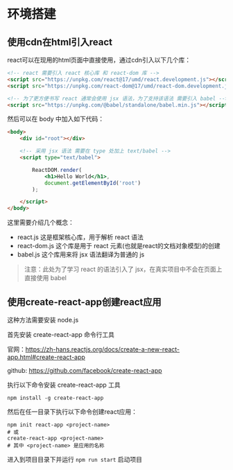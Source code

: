 # 环境搭建

## 使用cdn在html引入react
react可以在现用的html页面中直接使用，通过cdn引入以下几个库：

```html
<!-- react 需要引入 react 核心库 和 react-dom 库 -->
<script src="https://unpkg.com/react@17/umd/react.development.js"></script>
<script src="https://unpkg.com/react-dom@17/umd/react-dom.development.js"></script>

<!-- 为了更方便书写 react 通常会使用 jsx 语法，为了支持该语法 需要引入 babel -->
<script src="https://unpkg.com/@babel/standalone/babel.min.js"></script>
```

然后可以在 body 中加入如下代码：

```html
<body>
    <div id="root"></div>

    <!-- 采用 jsx 语法 需要在 type 处加上 text/babel -->
    <script type="text/babel">

        ReactDOM.render(
            <h1>Hello World</h1>,
            document.getElementById('root')
        );

    </script>
</body>
```

这里需要介绍几个概念：

- react.js 这是框架核心库，用于解析 react 语法
- react-dom.js 这个库是用于 react 元素(也就是react的文档对象模型)的创建
- babel.js 这个库用来将 jsx 语法翻译为普通的 js

> 注意：此处为了学习 react 的语法引入了 jsx，在真实项目中不会在页面上直接使用 babel

## 使用create-react-app创建react应用
这种方法需要安装 node.js

首先安装 create-react-app 命令行工具

官网：https://zh-hans.reactjs.org/docs/create-a-new-react-app.html#create-react-app

github: https://github.com/facebook/create-react-app

执行以下命令安装 create-react-app 工具

```shell
npm install -g create-react-app
```

然后在任一目录下执行以下命令创建react应用：

```shell
npm init react-app <project-name>
# 或
create-react-app <project-name>
# 其中 <project-name> 是应用的名称
```

进入到项目目录下并运行 `npm run start` 启动项目